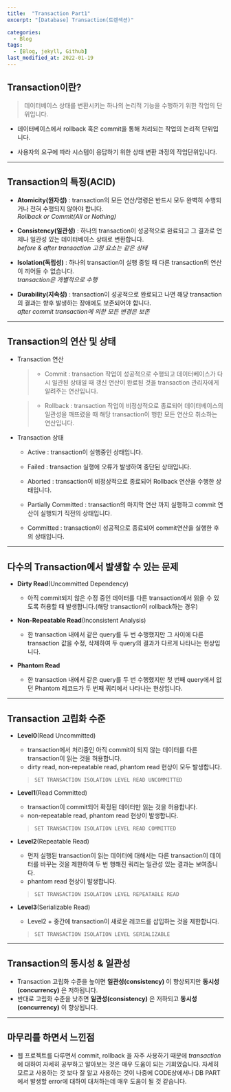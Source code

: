 ```yaml
---
title:  "Transaction Part1"
excerpt: "[Database] Transaction(트렌섹션)"

categories:
  - Blog
tags:
  - [Blog, jekyll, Github]
last_modified_at: 2022-01-19
---
```


## Transaction이란? 

> 데이터베이스 상태를 변환시키는 하나의 논리적 기능을 수행하기 위한 작업의 단위입니다.

- 데이터베이스에서 rollback 혹은 commit을 통해 처리되는 작업의 논리적 단위입니다.

- 사용자의 요구에 따라 시스템이 응답하기 위한 상태 변환 과정의 작업단위입니다.

---

## Transaction의 특징(ACID)

- **Atomicity(원자성)** : transaction의 모든 연산/명령은 반드시 모두 완벽히 수행되거나 전혀 수행되지 않아야 합니다.   
*Rollback or Commit(All or Nothing)*

- **Consistency(일관성)** : 하나의 transaction이 성공적으로 완료되고 그 결과로 언제나 일관성 있는 데이터베이스 상태로 변환합니다.  
*before & after transaction 고정 요소는 같은 상태*

- **Isolation(독립성)** : 하나의 transaction이 실행 중일 때 다른 transaction의 연산이 끼어들 수 없습니다.   
*transaction은 개별적으로 수행*

- **Durability(지속성)** : transaction이 성공적으로 완료되고 나면 해당 transaction의 결과는 향후 발생하는 장애에도 보존되어야 합니다.   
*after commit transaction에 의한 모든 변경은 보존* 

---

## Transaction의 연산 및 상태

- Transaction 연산

    > - Commit : transaction 작업이 성공적으로 수행되고 데이터베이스가 다시 일관된 상태일 때 갱신 연산이 완료된 것을 transaction 관리자에게 알려주는 연산입니다.

    > - Rollback : transaction 작업이 비정상적으로 종료되어 데이터베이스의 일관성을 깨뜨렸을 때 해당 transaction이 행한 모든 연산으 취소하는 연산입니다.

- Transaction 상태

    - Active : transaction이 실행중인 상태입니다.

    - Failed : transaction 실행에 오류가 발생하여 중단된 상태입니다.
    
    - Aborted : transaction이 비정상적으로 종료되어 Rollback 연산을 수행한 상태입니다.

    - Partially Committed : transaction의 마지막 연산 까지 실행하고 commit 연산이 실행되기 직전의 상태입니다.
    
    - Committed : transaction이 성공적으로 종료되어 commit연산을 실행한 후의 상태입니다.
     
---

## 다수의 Transaction에서 발생할 수 있는 문제

- **Dirty Read**(Uncommitted Dependency)

    - 아직 commit되지 않은 수정 중인 데이터를 다른 transaction에서 읽을 수 있도록 허용할 때 발생합니다.(해당 transaction이 rollback하는 경우)
    

- **Non-Repeatable Read**(Inconsistent Analysis)

    - 한 transaction 내에서 같은 query를 두 번 수행했지만 그 사이에 다른 transaction 값을 수정, 삭제하여 두 query의 결과가 다르게 나타나는 현상입니다.
    
- **Phantom Read**

    - 한 transaction 내에서 같은 query를 두 번 수행했지만 첫 번째 query에서 없던 Phantom 레코드가 두 번째 쿼리에서 나타나는 현상입니다.


---

## Transaction 고립화 수준  

- **Level0**(Read Uncommitted)

    - transaction에서 처리중인 아직 commit이 되지 않는 데이터를 다른 transaction이 읽는 것을 허용합니다.
    - dirty read, non-repeatable read, phantom read 현상이 모두 발생합니다.

    > `SET TRANSACTION ISOLATION LEVEL READ UNCOMMITTED`

- **Level1**(Read Committed)

    - transaction이 commit되어 확정된 데이터만 읽는 것을 허용합니다.
    - non-repeatable read, phantom read 현상이 발생합니다.

    > `SET TRANSACTION ISOLATION LEVEL READ COMMITTED`

- **Level2**(Repeatable Read)

    - 먼저 실행된 transaction이 읽는 데이터에 대해서는 다른 transaction이 데이터를 바꾸는 것을 제한하여 두 번 행해진 쿼리는 일관성 있는 결과는 보여줍니다.
    - phantom read 현상이 발생합니다.

    > `SET TRANSACTION ISOLATION LEVEL REPEATABLE READ`

- **Level3**(Serializable Read)

    - Level2 + 중간에 transaction이 새로운 레코드를 삽입하는 것을 제한합니다. 
    
    > `SET TRANSACTION ISOLATION LEVEL SERIALIZABLE` 
  
---

## Transaction의 동시성 & 일관성 

- Transaction 고립화 수준을 높이면 **일관성(consistency)** 이 향상되지만 **동시성(concurrency)** 은 저하됩니다. 
- 반대로 고립화 수준을 낮추면 **일관성(consistency)** 은 저하되고 **동시성(concurrency)** 이 향상됩니다.


---

## 마무리를 하면서 느낀점

- 웹 프로젝트를 다루면서 commit, rollback 을 자주 사용하기 때문에 *transaction* 에 대하여 자세히 공부하고 알아보는 것은 매우 도움이 되는  기회였습니다. 자세히 모르고 사용하는 것 보다 잘 알고 사용하는 것이 나중에 CODE상에서나 DB PART에서 발생할 error에 대하여 대처하는데 매우 도움이 될 것 같습니다.